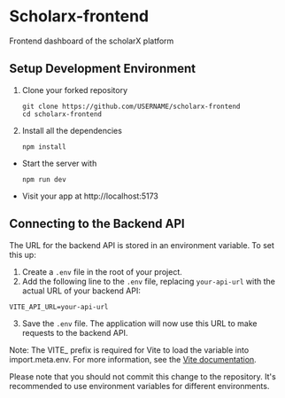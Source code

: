 # Scholarx-frontend
Frontend dashboard of the scholarX platform

## Setup Development Environment

1. Clone your forked repository
    ```
    git clone https://github.com/USERNAME/scholarx-frontend
    cd scholarx-frontend
    ```
2. Install all the dependencies
    ```
    npm install
    ```

- Start the server with
    ```
    npm run dev
    ```

- Visit your app at http://localhost:5173

## Connecting to the Backend API

The URL for the backend API is stored in an environment variable. To set this up:

1. Create a `.env` file in the root of your project.
2. Add the following line to the `.env` file, replacing `your-api-url` with the actual URL of your backend API:

```env
VITE_API_URL=your-api-url
```
3. Save the `.env` file. The application will now use this URL to make requests to the backend API.

Note: The VITE_ prefix is required for Vite to load the variable into import.meta.env. For more information, see the [Vite documentation](https://vitejs.dev/guide/env-and-mode.html).

Please note that you should not commit this change to the repository. It's recommended to use environment variables for different environments.
